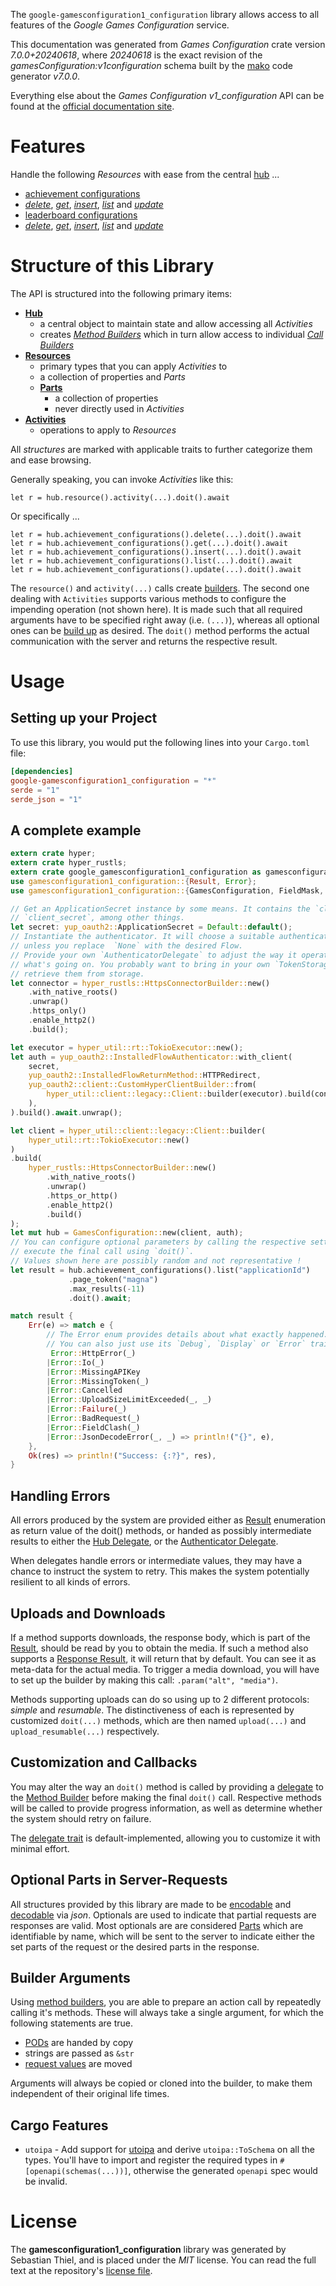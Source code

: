 <!---
DO NOT EDIT !
This file was generated automatically from 'src/generator/templates/api/README.md.mako'
DO NOT EDIT !
-->
The `google-gamesconfiguration1_configuration` library allows access to all features of the *Google Games Configuration* service.

This documentation was generated from *Games Configuration* crate version *7.0.0+20240618*, where *20240618* is the exact revision of the *gamesConfiguration:v1configuration* schema built by the [mako](http://www.makotemplates.org/) code generator *v7.0.0*.

Everything else about the *Games Configuration* *v1_configuration* API can be found at the
[official documentation site](https://developers.google.com/games/).
# Features

Handle the following *Resources* with ease from the central [hub](https://docs.rs/google-gamesconfiguration1_configuration/7.0.0+20240618/google_gamesconfiguration1_configuration/GamesConfiguration) ...

* [achievement configurations](https://docs.rs/google-gamesconfiguration1_configuration/7.0.0+20240618/google_gamesconfiguration1_configuration/api::AchievementConfiguration)
 * [*delete*](https://docs.rs/google-gamesconfiguration1_configuration/7.0.0+20240618/google_gamesconfiguration1_configuration/api::AchievementConfigurationDeleteCall), [*get*](https://docs.rs/google-gamesconfiguration1_configuration/7.0.0+20240618/google_gamesconfiguration1_configuration/api::AchievementConfigurationGetCall), [*insert*](https://docs.rs/google-gamesconfiguration1_configuration/7.0.0+20240618/google_gamesconfiguration1_configuration/api::AchievementConfigurationInsertCall), [*list*](https://docs.rs/google-gamesconfiguration1_configuration/7.0.0+20240618/google_gamesconfiguration1_configuration/api::AchievementConfigurationListCall) and [*update*](https://docs.rs/google-gamesconfiguration1_configuration/7.0.0+20240618/google_gamesconfiguration1_configuration/api::AchievementConfigurationUpdateCall)
* [leaderboard configurations](https://docs.rs/google-gamesconfiguration1_configuration/7.0.0+20240618/google_gamesconfiguration1_configuration/api::LeaderboardConfiguration)
 * [*delete*](https://docs.rs/google-gamesconfiguration1_configuration/7.0.0+20240618/google_gamesconfiguration1_configuration/api::LeaderboardConfigurationDeleteCall), [*get*](https://docs.rs/google-gamesconfiguration1_configuration/7.0.0+20240618/google_gamesconfiguration1_configuration/api::LeaderboardConfigurationGetCall), [*insert*](https://docs.rs/google-gamesconfiguration1_configuration/7.0.0+20240618/google_gamesconfiguration1_configuration/api::LeaderboardConfigurationInsertCall), [*list*](https://docs.rs/google-gamesconfiguration1_configuration/7.0.0+20240618/google_gamesconfiguration1_configuration/api::LeaderboardConfigurationListCall) and [*update*](https://docs.rs/google-gamesconfiguration1_configuration/7.0.0+20240618/google_gamesconfiguration1_configuration/api::LeaderboardConfigurationUpdateCall)




# Structure of this Library

The API is structured into the following primary items:

* **[Hub](https://docs.rs/google-gamesconfiguration1_configuration/7.0.0+20240618/google_gamesconfiguration1_configuration/GamesConfiguration)**
    * a central object to maintain state and allow accessing all *Activities*
    * creates [*Method Builders*](https://docs.rs/google-gamesconfiguration1_configuration/7.0.0+20240618/google_gamesconfiguration1_configuration/common::MethodsBuilder) which in turn
      allow access to individual [*Call Builders*](https://docs.rs/google-gamesconfiguration1_configuration/7.0.0+20240618/google_gamesconfiguration1_configuration/common::CallBuilder)
* **[Resources](https://docs.rs/google-gamesconfiguration1_configuration/7.0.0+20240618/google_gamesconfiguration1_configuration/common::Resource)**
    * primary types that you can apply *Activities* to
    * a collection of properties and *Parts*
    * **[Parts](https://docs.rs/google-gamesconfiguration1_configuration/7.0.0+20240618/google_gamesconfiguration1_configuration/common::Part)**
        * a collection of properties
        * never directly used in *Activities*
* **[Activities](https://docs.rs/google-gamesconfiguration1_configuration/7.0.0+20240618/google_gamesconfiguration1_configuration/common::CallBuilder)**
    * operations to apply to *Resources*

All *structures* are marked with applicable traits to further categorize them and ease browsing.

Generally speaking, you can invoke *Activities* like this:

```Rust,ignore
let r = hub.resource().activity(...).doit().await
```

Or specifically ...

```ignore
let r = hub.achievement_configurations().delete(...).doit().await
let r = hub.achievement_configurations().get(...).doit().await
let r = hub.achievement_configurations().insert(...).doit().await
let r = hub.achievement_configurations().list(...).doit().await
let r = hub.achievement_configurations().update(...).doit().await
```

The `resource()` and `activity(...)` calls create [builders][builder-pattern]. The second one dealing with `Activities`
supports various methods to configure the impending operation (not shown here). It is made such that all required arguments have to be
specified right away (i.e. `(...)`), whereas all optional ones can be [build up][builder-pattern] as desired.
The `doit()` method performs the actual communication with the server and returns the respective result.

# Usage

## Setting up your Project

To use this library, you would put the following lines into your `Cargo.toml` file:

```toml
[dependencies]
google-gamesconfiguration1_configuration = "*"
serde = "1"
serde_json = "1"
```

## A complete example

```Rust
extern crate hyper;
extern crate hyper_rustls;
extern crate google_gamesconfiguration1_configuration as gamesconfiguration1_configuration;
use gamesconfiguration1_configuration::{Result, Error};
use gamesconfiguration1_configuration::{GamesConfiguration, FieldMask, hyper_rustls, hyper_util, yup_oauth2};

// Get an ApplicationSecret instance by some means. It contains the `client_id` and
// `client_secret`, among other things.
let secret: yup_oauth2::ApplicationSecret = Default::default();
// Instantiate the authenticator. It will choose a suitable authentication flow for you,
// unless you replace  `None` with the desired Flow.
// Provide your own `AuthenticatorDelegate` to adjust the way it operates and get feedback about
// what's going on. You probably want to bring in your own `TokenStorage` to persist tokens and
// retrieve them from storage.
let connector = hyper_rustls::HttpsConnectorBuilder::new()
    .with_native_roots()
    .unwrap()
    .https_only()
    .enable_http2()
    .build();

let executor = hyper_util::rt::TokioExecutor::new();
let auth = yup_oauth2::InstalledFlowAuthenticator::with_client(
    secret,
    yup_oauth2::InstalledFlowReturnMethod::HTTPRedirect,
    yup_oauth2::client::CustomHyperClientBuilder::from(
        hyper_util::client::legacy::Client::builder(executor).build(connector),
    ),
).build().await.unwrap();

let client = hyper_util::client::legacy::Client::builder(
    hyper_util::rt::TokioExecutor::new()
)
.build(
    hyper_rustls::HttpsConnectorBuilder::new()
        .with_native_roots()
        .unwrap()
        .https_or_http()
        .enable_http2()
        .build()
);
let mut hub = GamesConfiguration::new(client, auth);
// You can configure optional parameters by calling the respective setters at will, and
// execute the final call using `doit()`.
// Values shown here are possibly random and not representative !
let result = hub.achievement_configurations().list("applicationId")
             .page_token("magna")
             .max_results(-11)
             .doit().await;

match result {
    Err(e) => match e {
        // The Error enum provides details about what exactly happened.
        // You can also just use its `Debug`, `Display` or `Error` traits
         Error::HttpError(_)
        |Error::Io(_)
        |Error::MissingAPIKey
        |Error::MissingToken(_)
        |Error::Cancelled
        |Error::UploadSizeLimitExceeded(_, _)
        |Error::Failure(_)
        |Error::BadRequest(_)
        |Error::FieldClash(_)
        |Error::JsonDecodeError(_, _) => println!("{}", e),
    },
    Ok(res) => println!("Success: {:?}", res),
}

```
## Handling Errors

All errors produced by the system are provided either as [Result](https://docs.rs/google-gamesconfiguration1_configuration/7.0.0+20240618/google_gamesconfiguration1_configuration/common::Result) enumeration as return value of
the doit() methods, or handed as possibly intermediate results to either the
[Hub Delegate](https://docs.rs/google-gamesconfiguration1_configuration/7.0.0+20240618/google_gamesconfiguration1_configuration/common::Delegate), or the [Authenticator Delegate](https://docs.rs/yup-oauth2/*/yup_oauth2/trait.AuthenticatorDelegate.html).

When delegates handle errors or intermediate values, they may have a chance to instruct the system to retry. This
makes the system potentially resilient to all kinds of errors.

## Uploads and Downloads
If a method supports downloads, the response body, which is part of the [Result](https://docs.rs/google-gamesconfiguration1_configuration/7.0.0+20240618/google_gamesconfiguration1_configuration/common::Result), should be
read by you to obtain the media.
If such a method also supports a [Response Result](https://docs.rs/google-gamesconfiguration1_configuration/7.0.0+20240618/google_gamesconfiguration1_configuration/common::ResponseResult), it will return that by default.
You can see it as meta-data for the actual media. To trigger a media download, you will have to set up the builder by making
this call: `.param("alt", "media")`.

Methods supporting uploads can do so using up to 2 different protocols:
*simple* and *resumable*. The distinctiveness of each is represented by customized
`doit(...)` methods, which are then named `upload(...)` and `upload_resumable(...)` respectively.

## Customization and Callbacks

You may alter the way an `doit()` method is called by providing a [delegate](https://docs.rs/google-gamesconfiguration1_configuration/7.0.0+20240618/google_gamesconfiguration1_configuration/common::Delegate) to the
[Method Builder](https://docs.rs/google-gamesconfiguration1_configuration/7.0.0+20240618/google_gamesconfiguration1_configuration/common::CallBuilder) before making the final `doit()` call.
Respective methods will be called to provide progress information, as well as determine whether the system should
retry on failure.

The [delegate trait](https://docs.rs/google-gamesconfiguration1_configuration/7.0.0+20240618/google_gamesconfiguration1_configuration/common::Delegate) is default-implemented, allowing you to customize it with minimal effort.

## Optional Parts in Server-Requests

All structures provided by this library are made to be [encodable](https://docs.rs/google-gamesconfiguration1_configuration/7.0.0+20240618/google_gamesconfiguration1_configuration/common::RequestValue) and
[decodable](https://docs.rs/google-gamesconfiguration1_configuration/7.0.0+20240618/google_gamesconfiguration1_configuration/common::ResponseResult) via *json*. Optionals are used to indicate that partial requests are responses
are valid.
Most optionals are are considered [Parts](https://docs.rs/google-gamesconfiguration1_configuration/7.0.0+20240618/google_gamesconfiguration1_configuration/common::Part) which are identifiable by name, which will be sent to
the server to indicate either the set parts of the request or the desired parts in the response.

## Builder Arguments

Using [method builders](https://docs.rs/google-gamesconfiguration1_configuration/7.0.0+20240618/google_gamesconfiguration1_configuration/common::CallBuilder), you are able to prepare an action call by repeatedly calling it's methods.
These will always take a single argument, for which the following statements are true.

* [PODs][wiki-pod] are handed by copy
* strings are passed as `&str`
* [request values](https://docs.rs/google-gamesconfiguration1_configuration/7.0.0+20240618/google_gamesconfiguration1_configuration/common::RequestValue) are moved

Arguments will always be copied or cloned into the builder, to make them independent of their original life times.

[wiki-pod]: http://en.wikipedia.org/wiki/Plain_old_data_structure
[builder-pattern]: http://en.wikipedia.org/wiki/Builder_pattern
[google-go-api]: https://github.com/google/google-api-go-client

## Cargo Features

* `utoipa` - Add support for [utoipa](https://crates.io/crates/utoipa) and derive `utoipa::ToSchema` on all
the types. You'll have to import and register the required types in `#[openapi(schemas(...))]`, otherwise the
generated `openapi` spec would be invalid.


# License
The **gamesconfiguration1_configuration** library was generated by Sebastian Thiel, and is placed
under the *MIT* license.
You can read the full text at the repository's [license file][repo-license].

[repo-license]: https://github.com/Byron/google-apis-rsblob/main/LICENSE.md

